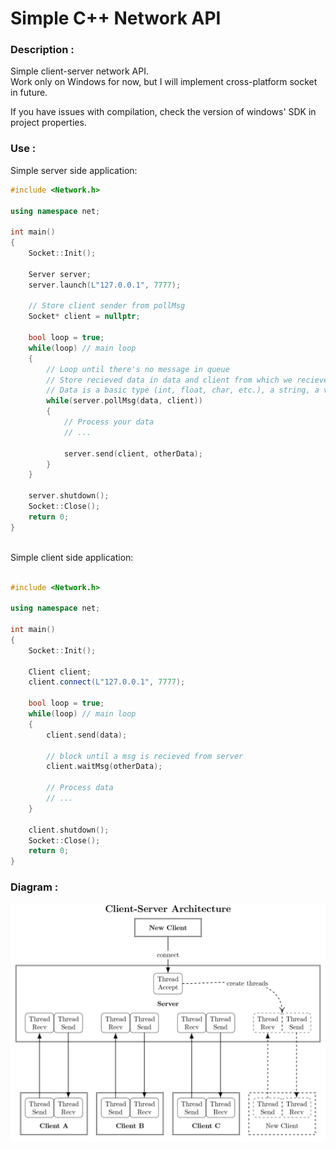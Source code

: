 # Simple C++ Network API

### Description :
Simple client-server network API.<br>
Work only on Windows for now, but I will implement cross-platform socket in future.<br>

If you have issues with compilation, check the version of windows' SDK in project properties. <br>

### Use :
Simple server side application:
```cpp
#include <Network.h>

using namespace net;

int main()
{
	Socket::Init();
	
	Server server;
	server.launch(L"127.0.0.1", 7777);
	
	// Store client sender from pollMsg
	Socket* client = nullptr;
	
	bool loop = true;
	while(loop) // main loop
	{
		// Loop until there's no message in queue
		// Store recieved data in data and client from which we recieve
		// Data is a basic type (int, float, char, etc.), a string, a vector, or an ISerializable class
		while(server.pollMsg(data, client))
		{
			// Process your data
			// ...
			
			server.send(client, otherData);
		}
	}
	
	server.shutdown();
	Socket::Close();
	return 0;
}
```
<br>Simple client side application:<br>

```cpp 

#include <Network.h>

using namespace net;

int main()
{
	Socket::Init();
	
	Client client;
	client.connect(L"127.0.0.1", 7777);
	
	bool loop = true;
	while(loop) // main loop
	{
		client.send(data);

		// block until a msg is recieved from server
		client.waitMsg(otherData); 
		
		// Process data
		// ...
	}
	
	client.shutdown();
	Socket::Close();
	return 0;
}
```
### Diagram :
![Explanation of client-server architecture](images/libnet_architecture.png?raw=true "Architecture diagram")
